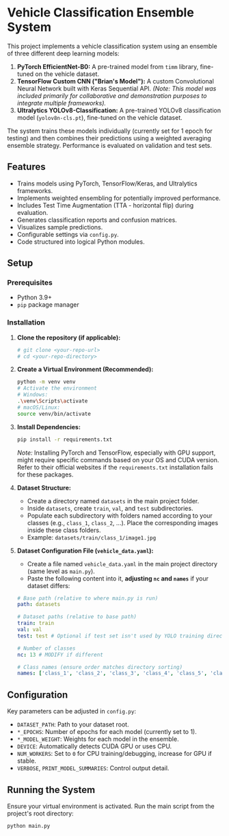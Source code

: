 # Vehicle Classification Ensemble System

This project implements a vehicle classification system using an ensemble of three different deep learning models:

1.  **PyTorch EfficientNet-B0:** A pre-trained model from `timm` library, fine-tuned on the vehicle dataset.
2.  **TensorFlow Custom CNN ("Brian's Model"):** A custom Convolutional Neural Network built with Keras Sequential API. *(Note: This model was included primarily for collaborative and demonstration purposes to integrate multiple frameworks).*
3.  **Ultralytics YOLOv8-Classification:** A pre-trained YOLOv8 classification model (`yolov8n-cls.pt`), fine-tuned on the vehicle dataset.

The system trains these models individually (currently set for 1 epoch for testing) and then combines their predictions using a weighted averaging ensemble strategy. Performance is evaluated on validation and test sets.

## Features

*   Trains models using PyTorch, TensorFlow/Keras, and Ultralytics frameworks.
*   Implements weighted ensembling for potentially improved performance.
*   Includes Test Time Augmentation (TTA - horizontal flip) during evaluation.
*   Generates classification reports and confusion matrices.
*   Visualizes sample predictions.
*   Configurable settings via `config.py`.
*   Code structured into logical Python modules.

## Setup

### Prerequisites

*   Python 3.9+
*   `pip` package manager

### Installation

1.  **Clone the repository (if applicable):**
    ```bash
    # git clone <your-repo-url>
    # cd <your-repo-directory>
    ```

2.  **Create a Virtual Environment (Recommended):**
    ```bash
    python -m venv venv
    # Activate the environment
    # Windows:
    .\venv\Scripts\activate
    # macOS/Linux:
    source venv/bin/activate
    ```

3.  **Install Dependencies:**
    ```bash
    pip install -r requirements.txt
    ```
    *Note:* Installing PyTorch and TensorFlow, especially with GPU support, might require specific commands based on your OS and CUDA version. Refer to their official websites if the `requirements.txt` installation fails for these packages.

4.  **Dataset Structure:**
    *   Create a directory named `datasets` in the main project folder.
    *   Inside `datasets`, create `train`, `val`, and `test` subdirectories.
    *   Populate each subdirectory with folders named according to your classes (e.g., `class_1`, `class_2`, ...). Place the corresponding images inside these class folders.
    *   Example: `datasets/train/class_1/image1.jpg`

5.  **Dataset Configuration File (`vehicle_data.yaml`):**
    *   Create a file named `vehicle_data.yaml` in the main project directory (same level as `main.py`).
    *   Paste the following content into it, **adjusting `nc` and `names`** if your dataset differs:

      ```yaml
      # Base path (relative to where main.py is run)
      path: datasets

      # Dataset paths (relative to base path)
      train: train
      val: val
      test: test # Optional if test set isn't used by YOLO training directly

      # Number of classes
      nc: 13 # MODIFY if different

      # Class names (ensure order matches directory sorting)
      names: ['class_1', 'class_2', 'class_3', 'class_4', 'class_5', 'class_6', 'class_7', 'class_8', 'class_9', 'class_10', 'class_11', 'class_12', 'class_13'] # MODIFY if different
      ```

## Configuration

Key parameters can be adjusted in `config.py`:

*   `DATASET_PATH`: Path to your dataset root.
*   `*_EPOCHS`: Number of epochs for each model (currently set to 1).
*   `*_MODEL_WEIGHT`: Weights for each model in the ensemble.
*   `DEVICE`: Automatically detects CUDA GPU or uses CPU.
*   `NUM_WORKERS`: Set to `0` for CPU training/debugging, increase for GPU if stable.
*   `VERBOSE`, `PRINT_MODEL_SUMMARIES`: Control output detail.

## Running the System

Ensure your virtual environment is activated. Run the main script from the project's root directory:

```bash
python main.py
